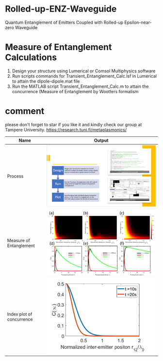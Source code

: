 # Rolled-up-ENZ-Waveguide
Quantum Entanglement of Emitters Coupled with Rolled-up Epsilon-near-zero Waveguide

# Measure of Entanglement Calculations
1. Design your structure using Lumerical or Comsol Multiphysics software 
2. Run scripts commands for Transient_Entanglement_Calc.lsf in Lumerical to attain the dipole-dipole.mat file
3. Run the MATLAB script Transient_Entanglement_Calc.m to attain the concurrence (Measure of Entanglement by Wootters formalism


# comment 
please don't forget to star if you like it and kindly check our group at Tampere University. 
https://research.tuni.fi/metaplasmonics/



Name         | Output                                                                                                  |
------------ |:-------------------------------------------------------------------------------------------------------:|
Process |![youngs]( https://github.com/issahi62/Rolled-up-ENZ-Waveguide/blob/main/process_image.PNG)            |     
Measure of Entanglement |![youngs]( https://github.com/issahi62/Rolled-up-ENZ-Waveguide/blob/main/fig8main.png)            |                 |
Index plot of concurrence |![youngs]( https://github.com/issahi62/Rolled-up-ENZ-Waveguide/blob/main/image.png)            |                 |
